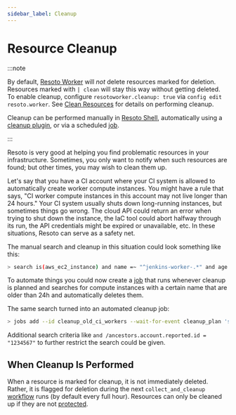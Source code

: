 ```yaml
---
sidebar_label: Cleanup
---
```


# Resource Cleanup

:::note

By default, [Resoto Worker](../components/worker.md) will _not_ delete resources marked for deletion. Resources marked with `| clean` will stay this way without getting deleted. To enable cleanup, configure `resotoworker.cleanup: true` via `config edit resoto.worker`. See [Clean Resources](../../getting-started/clean-resources.md) for details on performing cleanup.

Cleanup can be performed manually in [Resoto Shell](../components/shell.md), automatically using a [cleanup plugin](../components/plugins/index.md), or via a scheduled [job](../automation/job.md).

:::

Resoto is very good at helping you find problematic resources in your infrastructure. Sometimes, you only want to notify when such resources are found; but other times, you may wish to clean them up.

Let's say that you have a CI account where your CI system is allowed to automatically create worker compute instances. You might have a rule that says, "CI worker compute instances in this account may not live longer than 24 hours." Your CI system usually shuts down long-running instances, but sometimes things go wrong. The cloud API could return an error when trying to shut down the instance, the IaC tool could abort halfway through its run, the API credentials might be expired or unavailable, etc. In these situations, Resoto can serve as a safety net.

The manual search and cleanup in this situation could look something like this:

```bash
> search is(aws_ec2_instance) and name =~ "^jenkins-worker-.*" and age > 24h | clean "instance older than 24h"
```

To automate things you could now create a [job](../automation/job.md) that runs whenever cleanup is planned and searches for compute instances with a certain name that are older than 24h and automatically deletes them.

The same search turned into an automated cleanup job:

```bash
> jobs add --id cleanup_old_ci_workers --wait-for-event cleanup_plan 'search is(aws_ec2_instance) and name =~ "^jenkins-worker-.*" and age > 24h | clean "instance older than 24h"'
```

Additional search criteria like `and /ancestors.account.reported.id = "1234567"` to further restrict the search could be given.

## When Cleanup Is Performed

When a resource is marked for cleanup, it is not immediately deleted. Rather, it is flagged for deletion during the next `collect_and_cleanup` [workflow](../automation/workflow.md) runs (by default every full hour). Resources can only be cleaned up if they are not [protected](./protection.md).
